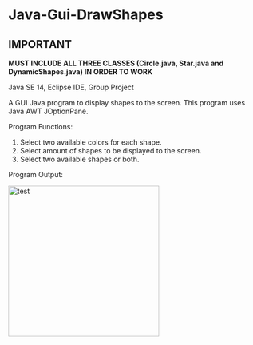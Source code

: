 # Java-Gui-DrawShapes

## IMPORTANT
**MUST INCLUDE ALL THREE CLASSES (Circle.java, Star.java and DynamicShapes.java) IN ORDER TO WORK**

Java SE 14, Eclipse IDE, Group Project

A GUI Java program to display shapes to the screen.
This program uses Java AWT JOptionPane.

Program Functions: 
1. Select two available colors for each shape.
2. Select amount of shapes to be displayed to the screen.  
3. Select two available shapes or both.


Program Output:


<img width="302" alt="test" src="https://user-images.githubusercontent.com/58899364/96426520-e8987300-122f-11eb-8330-e07164eac896.png">
